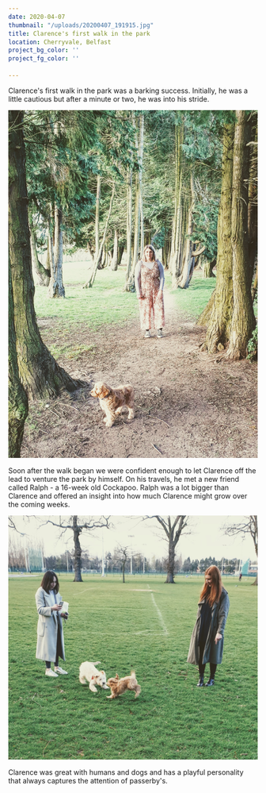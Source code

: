 ```yaml
---
date: 2020-04-07
thumbnail: "/uploads/20200407_191915.jpg"
title: Clarence's first walk in the park
location: Cherryvale, Belfast
project_bg_color: ''
project_fg_color: ''

---
```


Clarence's first walk in the park was a barking success. Initially, he was a little cautious but after a minute or two, he was into his stride.

![](/uploads/clarence-first-walk-in-the-park.jpg)

Soon after the walk began we were confident enough to let Clarence off the lead to venture the park by himself. On his travels, he met a new friend called Ralph - a 16-week old Cockapoo. Ralph was a lot bigger than Clarence and offered an insight into how much Clarence might grow over the coming weeks.

![](/uploads/20200407_190646.jpg)

Clarence was great with humans and dogs and has a playful personality that always captures the attention of passerby's.